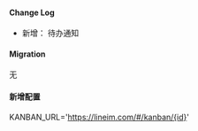 #### Change Log
* 新增： 待办通知

#### Migration
无

#### 新增配置
KANBAN_URL='https://lineim.com/#/kanban/{id}'